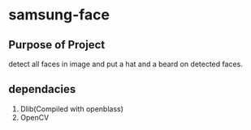 # samsung-face
## Purpose of Project
detect all faces in image and put a hat and a beard on detected faces.
## dependacies
1. Dlib(Compiled with openblass)
2. OpenCV
